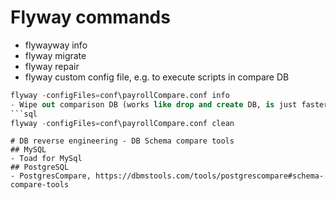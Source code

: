 # Flyway commands
- flywayway info
- flyway migrate
- flyway repair
- flyway custom config file, e.g. to execute scripts in compare DB
```sql
flyway -configFiles=conf\payrollCompare.conf info
- Wipe out comparison DB (works like drop and create DB, is just faster)
```sql
flyway -configFiles=conf\payrollCompare.conf clean
```

```
# DB reverse engineering - DB Schema compare tools
## MySQL
- Toad for MySql
## PostgreSQL
- PostgresCompare, https://dbmstools.com/tools/postgrescompare#schema-compare-tools
